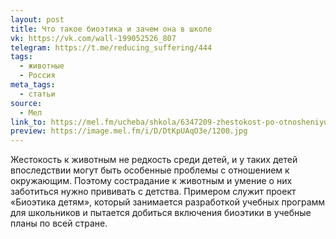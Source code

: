 ```yaml
---
layout: post
title: Что такое биоэтика и зачем она в школе
vk: https://vk.com/wall-199052526_807
telegram: https://t.me/reducing_suffering/444
tags:
  - животные
  - Россия
meta_tags:
  - статьи
source:
  - Мел
link_to: https://mel.fm/ucheba/shkola/6347209-zhestokost-po-otnosheniyu-k-zhivotnym-ne-redkost-sredi-detey-chto-takoye-bioetika-i-zachem-ona-v-shk
preview: https://image.mel.fm/i/D/DtKpUAqO3e/1200.jpg
---
```

Жестокость к животным не редкость среди детей, и у таких детей впоследствии могут быть особенные проблемы с отношением к окружающим. Поэтому сострадание к животным и умение о них заботиться нужно прививать с детства. Примером служит проект «Биоэтика детям», который занимается разработкой учебных программ для школьников и пытается добиться включения биоэтики в учебные планы по всей стране.
